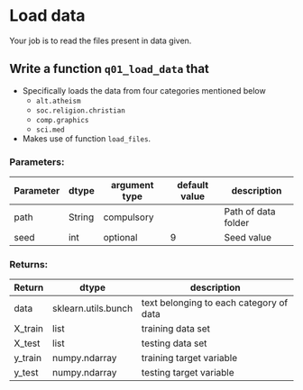 # Load data 

Your job is to read the files present in data given.

## Write a function `q01_load_data` that 
- Specifically loads the data from four categories mentioned below
    - `alt.atheism`
    - `soc.religion.christian`
    - `comp.graphics` 
    - `sci.med`
-  Makes use of function `load_files`.  

### Parameters:

| Parameter | dtype | argument type | default value | description |
| --- | --- | --- | --- | --- | 
| path | String | compulsory |  | Path of data folder |
| seed | int | optional | 9 | Seed value |



### Returns:

| Return | dtype | description |
| --- | --- | --- | 
| data | sklearn.utils.bunch | text belonging to each category of data |
| X_train | list | training data set |
| X_test | list | testing data set |
| y_train | numpy.ndarray |training target variable|
| y_test | numpy.ndarray  |testing target variable |